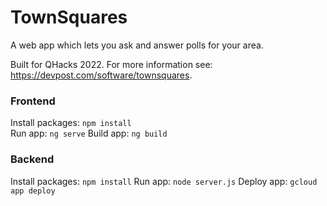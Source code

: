 # TownSquares
A web app which lets you ask and answer polls for your area.

Built for QHacks 2022. For more information see: https://devpost.com/software/townsquares.

### Frontend

Install packages: `npm install`  
Run app: `ng serve`
Build app: `ng build`

### Backend

Install packages: `npm install`
Run app: `node server.js`
Deploy app: `gcloud app deploy`